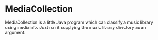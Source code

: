 # MediaCollection

MediaCollection is a little Java program which can classify a music library using mediainfo. Just run it supplying the music library directory as an argument.
